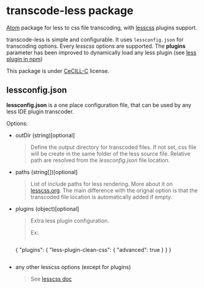 # transcode-less package

[Atom](https://atom.io/) package for less to css file transcoding, with [lesscss](http://lesscss.org/) plugins support.

transcode-less is simple and configurable. It uses `lessconfig.json` for
transcoding options. Every *lesscss* options are supported.
The **plugins** parameter has been improved to dynamically load any
less plugin (see [less plugin in npm](https://www.npmjs.com/search?q="less-plugin"))

This package is under [CeCILL-C](http://www.cecill.info/licences/Licence_CeCILL-C_V1-en.txt) license.

## lessconfig.json

**lessconfig.json** is a one place configuration file, that can be used by any
less IDE plugin transcoder.

Options:

 * outDir (string)[optional]
   > Define the output directory for transcoded files. If not set, css file will
   > be create in the same folder of the less source file.
   > Relative path are resolved from the *lessconfig.json* file location.

 * paths (string[])[optional]
   > List of include paths for less rendering. More about it on
   > [lesscss.org](http://lesscss.org/usage/#command-line-usage-include-paths).
   > The main difference with the orignal option is that the transcoded file
   > location is automatically added if empty.

 * plugins (object)[optional]
   > Extra less plugin configuration.
   >
   > Ex:
   > ```json
   {
      "plugins": {
          "less-plugin-clean-css": {
              "advanced": true
          }
      }
   }
   ```

 * any other lesscss options (except for plugins)
   > See [lesscss doc](http://lesscss.org/usage/#command-line-usage-options)
